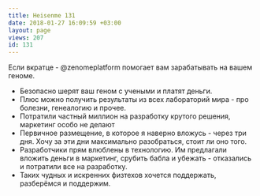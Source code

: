 ```yaml
---
title: Heisenme 131
date: 2018-01-27 16:09:59 +03:00
layout: page
views: 207
id: 131
---
```


Если вкратце - @zenomeplatform помогает вам зарабатывать на вашем геноме. 
- Безопасно шерят ваш геном с учеными и платят деньги.
- Плюс можно получить результаты из всех лабораторий мира - про болезни, генеалогию и прочее.
- Потратили частный миллион на разработку крутого решения, маркетинг особо не делают
- Первичное размещение, в которое я наверно вложусь - через три дня. Хочу за эти дни максимально разобраться, стоит ли оно того.
- Разработчики прям влюблены в технологию. Им предлагали вложить деньги в маркетинг, срубить бабла и убежать - отказались и потратили все на разработку. 
- Таких чудных и искренних физтехов хочется поддержать, разберёмся и поддержим.


